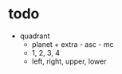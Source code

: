 # todo

- quadrant
    - planet + extra - asc - mc
    - 1, 2, 3, 4
    - left, right, upper, lower
